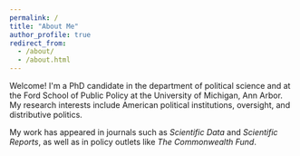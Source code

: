 ```yaml
---
permalink: /
title: "About Me"
author_profile: true
redirect_from: 
  - /about/
  - /about.html
---
```


Welcome! I'm a PhD candidate in the department of political science and at the Ford School of Public Policy at the University of Michigan, Ann Arbor. My research interests include American political institutions, oversight, and distributive politics.

My work has appeared in journals such as _Scientific Data_ and _Scientific Reports_, as well as in policy outlets like _The Commonwealth Fund_.
